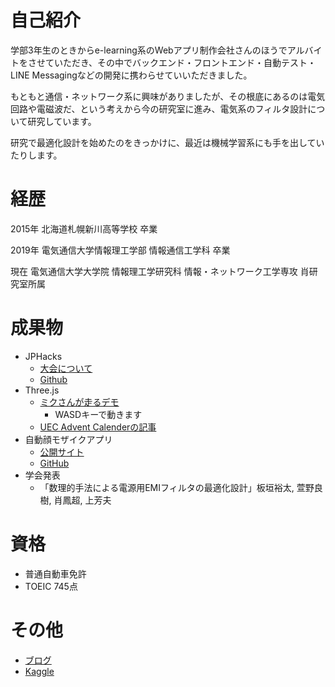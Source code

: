 # 自己紹介
学部3年生のときからe-learning系のWebアプリ制作会社さんのほうでアルバイトをさせていただき、その中でバックエンド・フロントエンド・自動テスト・LINE Messagingなどの開発に携わらせていいただきました。

もともと通信・ネットワーク系に興味がありましたが、その根底にあるのは電気回路や電磁波だ、という考えから今の研究室に進み、電気系のフィルタ設計について研究しています。

研究で最適化設計を始めたのをきっかけに、最近は機械学習系にも手を出していたりします。

# 経歴
2015年 北海道札幌新川高等学校 卒業

2019年 電気通信大学情報理工学部 情報通信工学科 卒業

現在 電気通信大学大学院 情報理工学研究科 情報・ネットワーク工学専攻 肖研究室所属

# 成果物
- JPHacks
	- [大会について](https://jphacks.com/information/result-report2019/)
	- [Github](https://github.com/jphacks/TK_1921)
- Three.js
	- [ミクさんが走るデモ](https://one-color-low.github.io/LoadAvatar/)
		- WASDキーで動きます
	- [UEC Advent Calenderの記事](http://gakki-uec15.hatenablog.com/entry/2019/12/08/235126)
- 自動顔モザイクアプリ
	- [公開サイト](https://body-hiding-secure.herokuapp.com/give_processed_image_app/upload_form)
	- [GitHub](https://github.com/one-color-low/Body_hidding)
- 学会発表
	- 「数理的手法による電源用EMIフィルタの最適化設計」板垣裕太, 萱野良樹, 肖鳳超, 上芳夫

# 資格
- 普通自動車免許
- TOEIC 745点

# その他
- [ブログ](http://gakki-uec15.hatenablog.com/)
- [Kaggle](https://www.kaggle.com/yitagaki0309)

